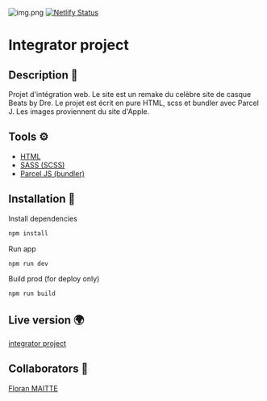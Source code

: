 ![img.png](img.png)
[![Netlify Status](https://api.netlify.com/api/v1/badges/dc015774-7c06-4458-b92d-859a7bf7c902/deploy-status)](https://app.netlify.com/sites/practical-beaver-8f7a92/deploys)
# Integrator project

## **Description  📖**
Projet d'intégration web. Le site est un remake du celèbre site de casque Beats by Dre.
Le projet est écrit en pure HTML, scss et bundler avec Parcel J.
Les images proviennent du site d'Apple.

## **Tools  ⚙️**

- [HTML](https://developer.mozilla.org/fr/docs/Web/HTML)
- [SASS (SCSS)](https://sass-lang.com/)
- [Parcel JS (bundler)](https://parceljs.org/)

## **Installation 🚀**

Install dependencies

```bash
npm install
```

Run app

```bash
npm run dev
```

Build prod (for deploy only)

```bash
npm run build
```

## **Live version 🌍**
[integrator project](https://practical-beaver-8f7a92.netlify.app/)

## **Collaborators 🤖**

[Floran MAITTE](https://github.com/Floran-mtte)

